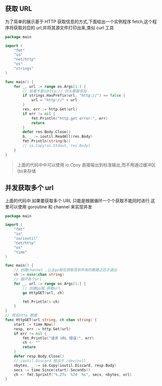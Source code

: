 ## 获取 URL
为了简单的展示基于 HTTP 获取信息的方式,下面给出一个实例程序 fetch,这个程序将获取对应的 url,并将其源文件打印出来,类似 curl 工具

```go
package main

import (
	"fmt"
	"io"
	"net/http"
	"os"
	"strings"
)

func main() {
	for _, url := range os.Args[1:] {
		// 如果不是以http:// 开头需要添加
		if strings.HasPrefix(url, "http://") == false {
			url = "http://" + url
		}
		res, err := http.Get(url)
		if err != nil {
			fmt.Println("http.get error:", err)
			return
		}
		defer res.Body.Close()
        b, _ := ioutil.ReadAll(res.Body)
		fmt.Println(string(b))
		// io.Copy(os.Stdout, res.Body)
	}
}

```

> 上面的代码中中可以使用 io.Cpoy 直接输出到标准输出,而不用通过缓冲区(b)来存储


## 并发获取多个 url

上面的代码中.如果要获取多个 URL 只能是根据循环一个个获取不能同时进行.这里可以使用 goroutine 和 channel 来实现并发
```go
package main

import (
	"fmt"
	"io"
	"io/ioutil"
	"net/http"
	"os"
	"time"
)

func main() {
	// 创建channel ,让主go程在获取完毕所有的数据之后才退出
	ch := make(chan string)
	// 循环各个url
	for _, url := range os.Args[1:] {
		// 创建go程,获取url
		go HttpGET(url, ch)

		fmt.Println(<-ch)
	}
}
// 爬去http 数据
func HttpGET(url string, ch chan string) {
	start := time.Now()
	resp, err := http.Get(url)
	if err != nil {
		fmt.Println("请求 URL 错误:", err)
		ch <- ""
		return
	}
	defer resp.Body.Close()
	// ioutil.Discard 相当于 /dev/null
	nbytes, _ := io.Copy(ioutil.Discard, resp.Body)
	secs := time.Since(start).Seconds()
	ch <- fmt.Sprintf("%.2fs  %7d  %s", secs, nbytes, url)
}

```